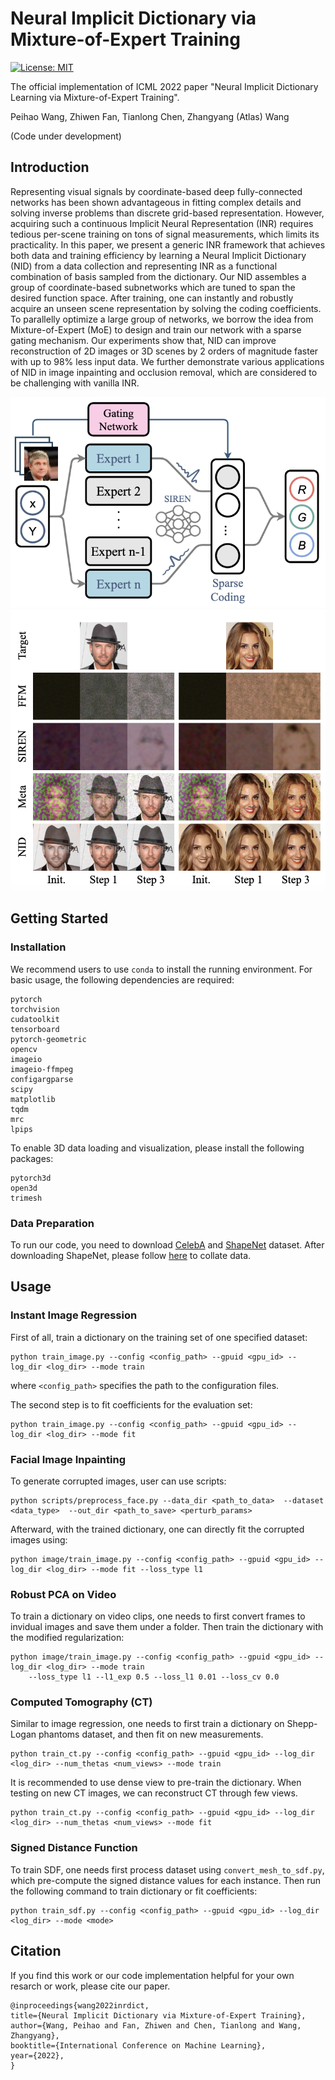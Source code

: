 # Neural Implicit Dictionary via Mixture-of-Expert Training

[![License: MIT](https://img.shields.io/badge/License-MIT-green.svg)](https://opensource.org/licenses/MIT)

The official implementation of ICML 2022 paper "Neural Implicit Dictionary Learning via Mixture-of-Expert Training".

Peihao Wang, Zhiwen Fan, Tianlong Chen, Zhangyang (Atlas) Wang

(Code under development)

## Introduction

Representing visual signals by coordinate-based deep fully-connected networks has been shown advantageous in fitting complex details and solving inverse problems than discrete grid-based representation. However, acquiring such a continuous Implicit Neural Representation (INR) requires tedious per-scene training on tons of signal measurements, which limits its practicality. In this paper, we present a generic INR framework that achieves both data and training efficiency by learning a Neural Implicit Dictionary (NID) from a data collection and representing INR as a functional combination of basis sampled from the dictionary. Our NID assembles a group of coordinate-based subnetworks which are tuned to span the desired function space. After training, one can instantly and robustly acquire an unseen scene representation by solving the coding coefficients. To parallelly optimize a large group of networks, we borrow the idea from Mixture-of-Expert (MoE) to design and train our network with a sparse gating mechanism. Our experiments show that, NID can improve reconstruction of 2D images or 3D scenes by 2 orders of magnitude faster with up to 98% less input data. We further demonstrate various applications of NID in image inpainting and occlusion removal, which are considered to be challenging with vanilla INR.

![](figures/teaser_1.png)
![](figures/teaser_2.png)

## Getting Started

### Installation

We recommend users to use `conda` to install the running environment. For basic usage, the following dependencies are required:
```
pytorch
torchvision
cudatoolkit
tensorboard
pytorch-geometric
opencv
imageio
imageio-ffmpeg
configargparse
scipy
matplotlib
tqdm
mrc
lpips
```
To enable 3D data loading and visualization, please install the following packages:
```
pytorch3d
open3d
trimesh
```

### Data Preparation

To run our code, you need to download [CelebA](https://mmlab.ie.cuhk.edu.hk/projects/CelebA.html) and [ShapeNet](https://shapenet.org/) dataset. After downloading ShapeNet, please follow [here](http://3d-r2n2.stanford.edu/) to collate data.

## Usage

### Instant Image Regression

First of all, train a dictionary on the training set of one specified dataset:
```
python train_image.py --config <config_path> --gpuid <gpu_id> --log_dir <log_dir> --mode train
```
where `<config_path>` specifies the path to the configuration files.

The second step is to fit coefficients for the evaluation set:
```
python train_image.py --config <config_path> --gpuid <gpu_id> --log_dir <log_dir> --mode fit
```

### Facial Image Inpainting

To generate corrupted images, user can use scripts:
```
python scripts/preprocess_face.py --data_dir <path_to_data>  --dataset <data_type>  --out_dir <path_to_save> <perturb_params>
```

Afterward, with the trained dictionary, one can directly fit the corrupted images using:
```
python image/train_image.py --config <config_path> --gpuid <gpu_id> --log_dir <log_dir> --mode fit --loss_type l1
```

### Robust PCA on Video

To train a dictionary on video clips, one needs to first convert frames to invidual images and save them under a folder. Then train the dictionary with the modified regularization:
```
python image/train_image.py --config <config_path> --gpuid <gpu_id> --log_dir <log_dir> --mode train
    --loss_type l1 --l1_exp 0.5 --loss_l1 0.01 --loss_cv 0.0
```

### Computed Tomography (CT)

Similar to image regression, one needs to first train a dictionary on Shepp-Logan phantoms dataset, and then fit on new measurements.
```
python train_ct.py --config <config_path> --gpuid <gpu_id> --log_dir <log_dir> --num_thetas <num_views> --mode train
```
It is recommended to use dense view to pre-train the dictionary. When testing on new CT images, we can reconstruct CT through few views.
```
python train_ct.py --config <config_path> --gpuid <gpu_id> --log_dir <log_dir> --num_thetas <num_views> --mode fit
```

### Signed Distance Function

To train SDF, one needs first process dataset using `convert_mesh_to_sdf.py`, which pre-compute the signed distance values for each instance. Then run the following command to train dictionary or fit coefficients:

```
python train_sdf.py --config <config_path> --gpuid <gpu_id> --log_dir <log_dir> --mode <mode>
```

## Citation

If you find this work or our code implementation helpful for your own resarch or work, please cite our paper.
```
@inproceedings{wang2022inrdict,
title={Neural Implicit Dictionary via Mixture-of-Expert Training},
author={Wang, Peihao and Fan, Zhiwen and Chen, Tianlong and Wang, Zhangyang},
booktitle={International Conference on Machine Learning},
year={2022},
}
```
